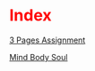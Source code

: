<!DOCTYPE html>
<html>
<head>
  <title>Index Page</title>
<style>
  h1 {color:red;}
</style>
</head>
<body>
<h1>Index</h1>


<a href="https://gavin-casey.github.io/caseyg3pages1/">3 Pages Assignment</a>

<a href="https://gavin-casey.github.io/MBS/">Mind Body Soul</a>
